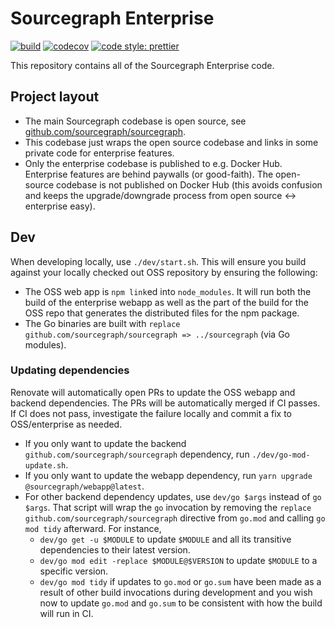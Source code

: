 # Sourcegraph Enterprise

[![build](https://badge.buildkite.com/f0e47ba39d32616d973b38e846f8e1aa25893920047221738e.svg?branch=master)](https://buildkite.com/sourcegraph/enterprise)
[![codecov](https://codecov.io/gh/sourcegraph/enterprise/branch/master/graph/badge.svg?token=itk6ydR7l3)](https://codecov.io/gh/sourcegraph/enterprise)
[![code style: prettier](https://img.shields.io/badge/code_style-prettier-ff69b4.svg)](https://github.com/prettier/prettier)

This repository contains all of the Sourcegraph Enterprise code.

## Project layout

- The main Sourcegraph codebase is open source, see [github.com/sourcegraph/sourcegraph](https://github.com/sourcegraph/sourcegraph).
- This codebase just wraps the open source codebase and links in some private code for enterprise features.
- Only the enterprise codebase is published to e.g. Docker Hub. Enterprise features are behind paywalls (or good-faith). The open-source codebase is not published on Docker Hub (this avoids confusion and keeps the upgrade/downgrade process from open source <-> enterprise easy).

## Dev

When developing locally, use `./dev/start.sh`. This will ensure you build against your locally checked out OSS repository by ensuring the following:

- The OSS web app is `npm link`ed into `node_modules`. It will run both the build of the enterprise
  webapp as well as the part of the build for the OSS repo that generates the distributed files for
  the npm package.
- The Go binaries are built with `replace github.com/sourcegraph/sourcegraph => ../sourcegraph` (via
  Go modules).

### Updating dependencies

Renovate will automatically open PRs to update the OSS webapp and backend dependencies.
The PRs will be automatically merged if CI passes.
If CI does not pass, investigate the failure locally and commit a fix to OSS/enterprise as needed.

- If you only want to update the backend `github.com/sourcegraph/sourcegraph` dependency, run `./dev/go-mod-update.sh`.
- If you only want to update the webapp dependency, run `yarn upgrade @sourcegraph/webapp@latest`.
- For other backend dependency updates, use `dev/go $args` instead of `go $args`. That script will
  wrap the `go` invocation by removing the `replace github.com/sourcegraph/sourcegraph` directive
  from `go.mod` and calling `go mod tidy` afterward. For instance,
  - `dev/go get -u $MODULE` to update `$MODULE` and all its transitive dependencies to their latest version.
  - `dev/go mod edit -replace $MODULE@$VERSION` to update `$MODULE` to a specific version.
  - `dev/go mod tidy` if updates to `go.mod` or `go.sum` have been made as a result of other build
    invocations during development and you wish now to update `go.mod` and `go.sum` to be consistent
    with how the build will run in CI.
